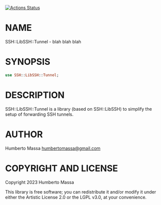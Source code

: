 [![Actions Status](https://github.com/massa/SSH-LibSSH-Tunnel/actions/workflows/test.yml/badge.svg)](https://github.com/massa/SSH-LibSSH-Tunnel/actions)

NAME
====

SSH::LibSSH::Tunnel - blah blah blah

SYNOPSIS
========

```raku
use SSH::LibSSH::Tunnel;
```

DESCRIPTION
===========

SSH::LibSSH::Tunnel is a library (based on SSH::LibSSH) to simplify the setup of forwarding SSH tunnels.

AUTHOR
======

Humberto Massa <humbertomassa@gmail.com>

COPYRIGHT AND LICENSE
=====================

Copyright 2023 Humberto Massa

This library is free software; you can redistribute it and/or modify it under either the Artistic License 2.0 or the LGPL v3.0, at your convenience.

